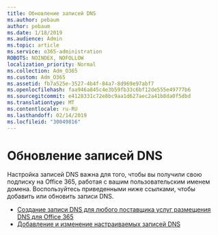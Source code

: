 ```yaml
---
title: Обновление записей DNS
ms.author: pebaum
author: pebaum
ms.date: 1/18/2019
ms.audience: Admin
ms.topic: article
ms.service: o365-administration
ROBOTS: NOINDEX, NOFOLLOW
localization_priority: Normal
ms.collection: Adm_O365
ms.custom: Adm_O365
ms.assetid: fb7a525e-3527-4b4f-84a7-8d969e97abf7
ms.openlocfilehash: faa946a845c4e3b59fb33c6bf12de555e49777b6
ms.sourcegitcommit: e4128331c72e8bc9aa1d627aec2a41b8da0f5dbd
ms.translationtype: MT
ms.contentlocale: ru-RU
ms.lasthandoff: 02/14/2019
ms.locfileid: "30049816"
---
```

# <a name="update-dns-records"></a>Обновление записей DNS
Настройка записей DNS важна для того, чтобы вы получили свою подписку на Office 365, работая с вашим пользовательским именем домена. Воспользуйтесь приведенными ниже ссылками, чтобы добавить или обновить записи DNS.
  
- [Создание записи DNS для любого поставщика услуг размещения DNS для Office 365](https://docs.microsoft.com/office365/admin/get-help-with-domains/create-dns-records-at-any-dns-hosting-provider)  
- [Добавление и изменение настраиваемых записей DNS](https://support.office.com/article/AF00A516-DD39-4EDA-AF3E-1EAF686C8DC9)